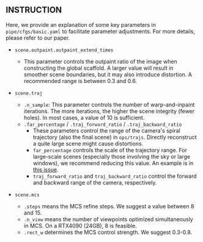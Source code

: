 ## INSTRUCTION

Here, we provide an explanation of some key parameters in ```pipe/cfgs/basic.yaml``` to facilitate parameter adjustments. For more details, please refer to our paper.

- ```scene.outpaint.outpaint_extend_times``` 
  - This parameter controls the outpaint ratio of the image when constructing the global scaffold. A larger value will result in smoother scene boundaries, but it may also introduce distortion. A recommended range is between 0.3 and 0.6.
  
- ```scene.traj```
    - ```.n_sample```: This parameter controls the number of warp-and-inpaint iterations. The more iterations, the higher the scene integrity (fewer holes). In most cases, a value of 10 is sufficient.
    - ```.far_percentage``` / ```.traj_forward_ratio``` / ```.traj_backward_ratio``` 
      - These parameters control the range of the camera's spiral trajectory (also the final scene) in ```ops/trajs```. Directly reconstruct a quite large scene might cause distortions.
      - ```far_percentage``` controls the scale of the trajectory range. For large-scale scenes (especially those involving the sky or large windows), we recommend reducing this value. An example is in [this issue](https://github.com/WHU-USI3DV/VistaDream/issues/3).
      - ```traj_forward_ratio``` and ```traj_backward_ratio``` control the forward and backward range of the camera, respectively.

- ```scene.mcs```
  - ```.steps``` means the MCS refine steps. We suggest a value between 8 and 15.
  - ```.n_view``` means the number of viewpoints optimized simultaneously in MCS. On a RTX4090 (24GB), 8 is feasible.
  - ```.rect_w``` determines the MCS control strength. We suggest 0.3-0.8.